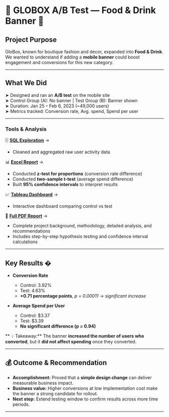 

# 🚀 GLOBOX A/B Test — Food & Drink Banner 🚀

## Project Purpose  
GloBox, known for boutique fashion and decor, expanded into **Food & Drink**.  
We wanted to understand if adding a **mobile banner** could boost engagement and conversions for this new category.

---
## What We Did  
➤ Designed and ran an **A/B test** on the mobile site  
➤ Control Group (A): No banner | Test Group (B): Banner shown  
➤ Duration: Jan 25 – Feb 6, 2023 (~49,000 users)  
➤ Metrics tracked: Conversion rate, Avg. spend, Spend per user 

---
### Tools & Analysis  
  
🗄️ **[SQL Exploration](https://github.com/bagdatsarikas/GLOBOX-A-B-TEST/blob/main/globox.sql)** → 
   - Cleaned and aggregated raw user activity data  

📊 **[Excel Report](https://docs.google.com/spreadsheets/d/1e8rXeXXp22JJjLDBI9JC16uBNbAl4iaupVPovfFesZs/edit?usp=sharing)** →  
   - Conducted **z-test for proportions** (conversion rate difference)  
   - Conducted **two-sample t-test** (average spend difference)  
   - Built **95% confidence intervals** to interpret results  

📈 **[Tableau Dashboard](https://public.tableau.com/app/profile/bagdat.sarikas/viz/globax-abtesting/Dashboard3)** →  
   - Interactive dashboard comparing control vs test   

📄 **[Full PDF Report](https://docs.google.com/document/d/1muUg9lOKBbcEGZ_-JYDLylOqpo3AtC0PDOkwPzm9Zwk/edit?tab=t.0)** →  
   - Complete project background, methodology, detailed analysis, and recommendations  
   - Includes step-by-step hypothesis testing and confidence interval calculations  

---

## Key Results �
- **Conversion Rate**  
  - Control: 3.92%  
  - Test: 4.63%  
  - **+0.71 percentage points**, *p = 0.00011 → significant increase*  

- **Average Spend per User**  
  - Control: $3.37  
  - Test: $3.39  
  - **No significant difference (p = 0.94)**  

** 💡 Takeaway:** The banner **increased the number of users who converted**, but it **did not affect spending** once they converted.

---

## 💰 Outcome & Recommendation  
- **Accomplishment:** Proved that a **simple design change** can deliver measurable business impact.  
- **Business value:** Higher conversions at low implementation cost make the banner a strong candidate for rollout.  
- **Next step:** Extend testing window to confirm results across more time periods.

---




